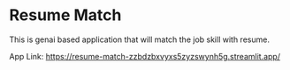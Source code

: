 # Resume Match
This is genai based application that will match the  job skill with resume.

App Link: https://resume-match-zzbdzbxvyxs5zyzswynh5g.streamlit.app/
